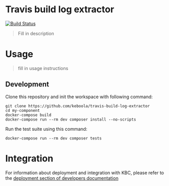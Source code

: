 # Travis build log extractor

[![Build Status](https://travis-ci.com/keboola/travis-build-log-extractor.svg?branch=master)](https://travis-ci.com/keboola/travis-build-log-extractor)

> Fill in description

# Usage

> fill in usage instructions

## Development
 
Clone this repository and init the workspace with following command:

```
git clone https://github.com/keboola/travis-build-log-extractor
cd my-component
docker-compose build
docker-compose run --rm dev composer install --no-scripts
```

Run the test suite using this command:

```
docker-compose run --rm dev composer tests
```
 
# Integration

For information about deployment and integration with KBC, please refer to the [deployment section of developers documentation](https://developers.keboola.com/extend/component/deployment/) 
